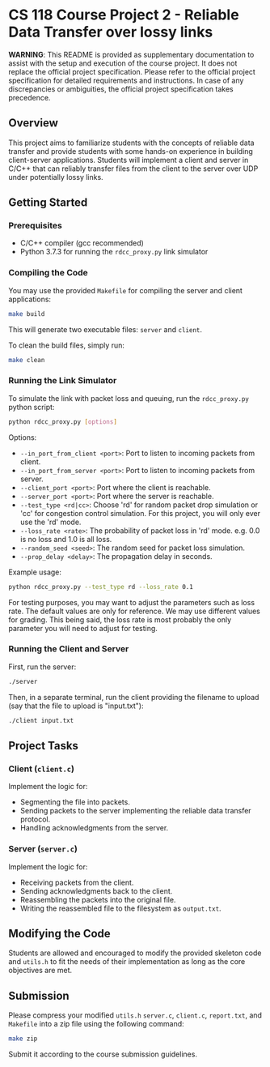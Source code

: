 # CS 118 Course Project 2 - Reliable Data Transfer over lossy links

**WARNING**: This README is provided as supplementary documentation to assist with the setup and execution of the course project. It does not replace the official project specification. Please refer to the official project specification for detailed requirements and instructions. In case of any discrepancies or ambiguities, the official project specification takes precedence.

## Overview

This project aims to familiarize students with the concepts of reliable data transfer and provide students with some hands-on experience in building client-server applications. Students will implement a client and server in C/C++ that can reliably transfer files from the client to the server over UDP under potentially lossy links.

## Getting Started

### Prerequisites

- C/C++ compiler (gcc recommended)
- Python 3.7.3 for running the `rdcc_proxy.py` link simulator

### Compiling the Code

You may use the provided `Makefile` for compiling the server and client applications:

```sh
make build
```

This will generate two executable files: `server` and `client`.

To clean the build files, simply run:

```sh
make clean
```

### Running the Link Simulator

To simulate the link with packet loss and queuing, run the `rdcc_proxy.py` python script:

```sh
python rdcc_proxy.py [options]
```

Options:

- `--in_port_from_client <port>`: Port to listen to incoming packets from client.
- `--in_port_from_server <port>`: Port to listen to incoming packets from server.
- `--client_port <port>`: Port where the client is reachable.
- `--server_port <port>`: Port where the server is reachable.
- `--test_type <rd|cc>`: Choose 'rd' for random packet drop simulation or 'cc' for congestion control simulation. For this project, you will only ever use the 'rd' mode.
- `--loss_rate <rate>`: The probability of packet loss in 'rd' mode. e.g. 0.0 is no loss and 1.0 is all loss.
- `--random_seed <seed>`: The random seed for packet loss simulation.
- `--prop_delay <delay>`: The propagation delay in seconds.

Example usage:

```sh
python rdcc_proxy.py --test_type rd --loss_rate 0.1
```

For testing purposes, you may want to adjust the parameters such as loss rate. The default values are only for reference. We may use different values for grading. This being said, the loss rate is most probably the only parameter you will need to adjust for testing.

### Running the Client and Server

First, run the server:

```sh
./server
```

Then, in a separate terminal, run the client providing the filename to upload (say that the file to upload is "input.txt"):

```sh
./client input.txt
```

## Project Tasks

### Client (`client.c`)

Implement the logic for:

- Segmenting the file into packets.
- Sending packets to the server implementing the reliable data transfer protocol.
- Handling acknowledgments from the server.

### Server (`server.c`)

Implement the logic for:

- Receiving packets from the client.
- Sending acknowledgments back to the client.
- Reassembling the packets into the original file.
- Writing the reassembled file to the filesystem as `output.txt`.

## Modifying the Code

Students are allowed and encouraged to modify the provided skeleton code and `utils.h` to fit the needs of their implementation as long as the core objectives are met.

## Submission

Please compress your modified `utils.h` `server.c`, `client.c`, `report.txt`, and `Makefile` into a zip file using the following command:

```sh
make zip
```

Submit it according to the course submission guidelines.
